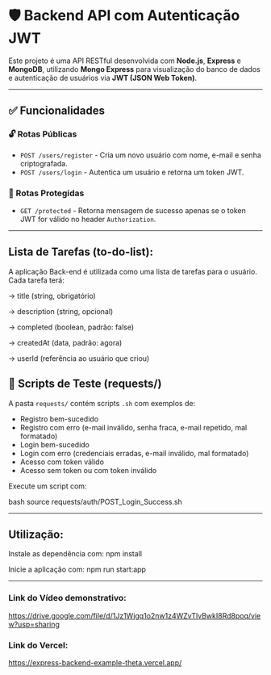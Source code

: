 # 🛡️ Backend API com Autenticação JWT

Este projeto é uma API RESTful desenvolvida com **Node.js**, **Express** e **MongoDB**, utilizando **Mongo Express** para visualização do banco de dados e autenticação de usuários via **JWT (JSON Web Token)**.

---

## ✅ Funcionalidades

### 🔓 Rotas Públicas
- `POST /users/register` - Cria um novo usuário com nome, e-mail e senha criptografada.
- `POST /users/login` - Autentica um usuário e retorna um token JWT.

### 🔐 Rotas Protegidas
- `GET /protected` - Retorna mensagem de sucesso apenas se o token JWT for válido no header `Authorization`.

---
## Lista de Tarefas (to-do-list):

A aplicação Back-end é utilizada como uma lista de tarefas para o usuário.
Cada tarefa terá:

-> title (string, obrigatório)

-> description (string, opcional)

-> completed (boolean, padrão: false)

-> createdAt (data, padrão: agora)

-> userId (referência ao usuário que criou)

## 🧪 Scripts de Teste (requests/)

A pasta `requests/` contém scripts `.sh` com exemplos de:

- Registro bem-sucedido
- Registro com erro (e-mail inválido, senha fraca, e-mail repetido, mal formatado)
- Login bem-sucedido
- Login com erro (credenciais erradas, e-mail inválido, mal formatado)
- Acesso com token válido
- Acesso sem token ou com token inválido

Execute um script com:

bash
source requests/auth/POST_Login_Success.sh

---
## Utilização:

Instale as dependência com:
npm install

Inicie a aplicação com:
npm run start:app

---
### Link do Vídeo demonstrativo:
https://drive.google.com/file/d/1Jz1Wjgq1o2nw1z4WZvTlvBwkI8Rd8poq/view?usp=sharing

### Link do Vercel:
https://express-backend-example-theta.vercel.app/

